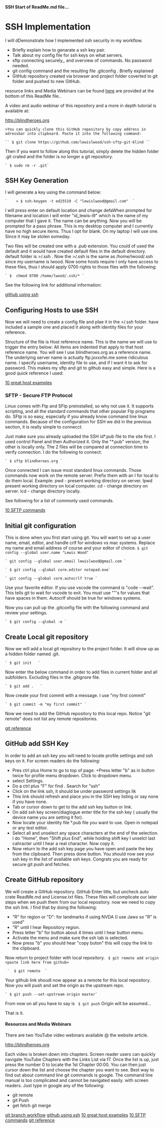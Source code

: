 #### SSH Start of ReadMe.md file...

# SSH Implementation 

I will
dDemonstrate how I implemented ssh security in my workflow. 

+ Briefly explain how to genarate a ssh key pair.
+ Talk about my config file for ssh keys on what servers.
+ sftp connecting securely,, and overview of commands. No password needed.
+ git config command and the resulting file .gitconfig . Briefly explained
+ GitHub repository created via browser and project folder coverted to git folder and pushed to new GitHub.
 
resource links and Media Webinars can be found [here](#mywebinars) are provided at the bottom of this ReadMe file..

A video and audio webinar of this repository and a more in depth tutorial is available at:

http://blindheroes.org


    >You can quickly clone this GitHub repository by copy address in adressbar into clipboard. Paste it into the following command:

    `` $ git clone https://github.com/lewislwood/ssh-sftp-git-blind ``

Then if you want to follow along this tutorial, simply delete the hidden folder .git crated and the folder is no longer a git repository.

    ` $ sudo rm -r .git`


## SSH Key Generation

I will generate a key using the command below:

    `    > $ ssh-keygen -t ed25519 -C "lewislwood@gmail.com"  `

I will press enter on default location and change defaWhen prompted for filename and location I will enter "id_lewis-i9" which is the name of my computer that I gave it. The name can be anything.
 Now you will be prompted for a pass phrase. This is my desktop computer and I currently have no high secure items. Thus I opt for blank. On my laptop I will use one. Since it may be stolen someday.

 Two files will be created one with a .pub extension.
You could of used the default and it would have created default files in the default directory.
  default folder is     >/.ssh .  Now the     >/.ssh is the same as /home/lwood/.ssh since my username is lwood.
Now some hosts require I only have access to these files, thus I should apply 0700 rights to those files with the following:

    ` $  chmod 0700 /home/lwood/.ssh/* `

See the following link for additional information:

[github using ssh](https://docs.github.com/en/authentication/connecting-to-github-with-ssh)

## Configuring Hosts to use SSH

Now we will need to create a config file and plae it in the     >/.ssh folder.   have included a sample one and placed it along with identity files for your reference.

 Structure of the file is Host reference name.  This is the name we will use to trigger the entry below: All items are indented that apply to that host reference name. 
You will see I use blindheroes.org as a reference name. The underlying  server name is actually ftp.jxxxxfei.me some ridiculous name. I specify username, identity file to use, and if I want it to ask for password.
  This makes my sftp and git to github easy and simple.
Here is a good quick reference I used:

[10 great host examples](https://gist.github.com/vrillusions/9538779)

### SFTP - Secure FTP Protocol

 Linux comes with Ftp and SFtp preinstalled, so why not use it. It supports scripting, and all the standard commands that other popular Ftp programs do. SFtp is so easy, especially if you already know command line linux commands.
 Because of the configuration for SSH we did in the previous section, it is really simple to connecct. 

 Just make sure you already uploaded the SSH id*.pub file to the site first. I used control Panel and then Authorized it. Only the "*.pub" version, the other is locally only. The 2 files will be compared at connection time to verify connection.
I do the following to connect:

    ` $ sftp blindheroes.org `

Once connected I can issue most standard linux commands. Those commands now work on the remote server. Prefix them with an l for local to do them local.
Example: pwd - present working directory on server.  lpwd  present working directory on local computer.
 cd - change directory on server.  lcd - change directory locally.

See following for a list of commonly used commands.

[10 SFTP commands](https://www.tecmint.com/sftp-command-examples/)

## Initial git configuration

This is done when you first start using git. You will want to set up a user name, email, editor, and handle crlf for windows vs mac systems.
Replace my name and email address of course and your editor of choice.
    ` $ git config --global user.name "Lewis Wood" `

    ` git config --global user.email lewislwood@gmail.com `

    ` $ git config --global core.editor notepad.exe`

    ` git config --global core.autocrlf true `

Use your favorite editor. If you use vscode the command is "code --wait". This tells git to wait for vscode to exit. You must use ""'s for values that have spaces in them. Autocrlf should be true for windows systems.

Now you can pull up the .gitconfig file with the following command and review your settings.

    ` $ git config --global -e `

## Create Local git repository

Now we will add a local git repository to the project folder. It will show up as a hidden folder named .git.

    ` $ git init   `

  Now enter the below command in order to add files in current folder and all subfolders. Excluding files in the .gitignore file.

    ` $ git add .   `
   Now create your first commit with a message. I use "my first commit"  

    ` $ git commit -m "my first commit" `

Now we need to add the GitHub repository to this local repo.  Notice "git remote" does not list any remote repositories.

[git reference](https://git-scm.com/docs)

## GitHub add SSH Key

In order to add an ssh key you will need to locate profile settings and ssh keys on it. For screen readers do the following:
+ Pres ctrl plus Home to go to top of page.
+Press letter "b" as in button twice for profile menu dropdown. Click to dropdown menu.
+ select Settings.
+ Do a ctrl plus "F" for find .  Search for "ssh"  
+ Click on the link ssh, it should be under password settings lik
+ This link should refresh and place you in the SSH key listing or say none if you have none.
+ Tab or cursor down to get to the add ssh key button or link.
+ On add ssh key screen/diaglogue enter title for the ssh key ( usually the device name you are setting it for).
+ Now locate your identity file *.pub file you want to use. Open in notepad or any test editor.
+ Select all and unselect any space characters at the end of the selection. I do "Home", then "Shift plus End", while holding shift key I unselct last cahracter until I hear a real character.  Now copy it.
+ Now return to the add ssh key page you have open and paste the key from the clipboard. Then press done button.
You should now see your ssh key in the list of available ssh keys. Congrats you are ready for secure git push and fetches.


## Create GitHub repository

We will create a GitHub repository. GitHub 
Enter title, but uncheck auto crate ReadMe.md and License.txt files. These files will complicate our later steps when we push them from our local repository.
now we need to copy the ssh link.  I find that by doing the following:
+  "R" for region or "D": for landmarks if using NVDA (I use Jaws so "R" is used"
+ "R" until I hear Repository region. 
+ Press letter "b" for button about 4 times until I hear button menu.
+ Activate the menu and make sure the ssh tab is selected. 
+ Now press "b" you should hear "copy buton" this will copy the link to the clipboard.

 Now return to project folder with local repository.
    ` $ git remote add origin <paste link here from github>`

     `  $ git remote  `

Your github link shoudl now appear as a remote for this local repository.
Now you will push and set the origin as the upstream  repo.

    ` $ git push --set-upstream origin master`
From now on all you have to say is 
    ` $ git push`
Origin will be assumed...

That is it.

<h4 id="mywebinars">Resources and Media Webinars</h4>

There are two YouTube video webinars available  @ the website article.

http://blindheroes.org

Each video is broken down into chapters. Screen reader users can quickly navigate YouTube Chapters with the Links List via f7. Once  the list is up, just press the number 0 to locate the 1st Chapter 00:00.  You can then just cursor down the list and choose the chapter you want to see.
Best way to find out about command line git commands is google. The command line manual is too complicated and cannot be navigated easily. with screen readers.
 Just type in google any of the following:
+ git remote
+ git Push
+ get fetch
git merge

[git branch workflow](https://git-scm.com/book/en/v2/Git-Branching-Branching-Workflows)
[github using ssh](https://docs.github.com/en/authentication/connecting-to-github-with-ssh)
[10 great host examples](https://gist.github.com/vrillusions/9538779)
[10 SFTP commands](https://www.tecmint.com/sftp-command-examples/)
[git reference](https://git-scm.com/docs)

